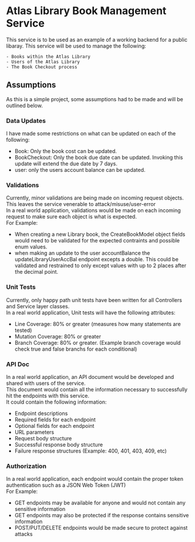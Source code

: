 # Atlas Library Book Management Service

This service is to be used as an example of a working backend for a public libaray.
This service will be used to manage the following: 

    - Books within the Atlas Library
    - Users of the Atlas Library
    - The Book Checkout process 

## Assumptions
As this is a simple project, some assumptions had to be made and will be outlined below.

### Data Updates
I have made some restrictions on what can be updated on each of the following:
- Book: Only the book cost can be updated.
- BookCheckout: Only the book due date can be updated. Invoking this update will extend the due date by 7 days.
- user: only the users account balance can be updated.

### Validations
Currently, minor validations are being made on incoming request objects. This leaves the service venerable to attack/misuse/user-error
<br /> In a real world application, validations would be made on each incoming request to make sure each object is what is expected.
<br /> For Example:
- When creating a new Library book, the CreateBookModel object fields would need to be validated for the expected contraints and possible enum values.
- when making an update to the user accountBalance the updateLibraryUserAccBal endpoint excepts a double. This could be validated and restrained to only except values with up to 2 places after the decimal point.

### Unit Tests
Currently, only happy path unit tests have been written for all Controllers and Service layer classes.
<br /> In a real world application, Unit tests will have the following attributes:
- Line Coverage: 80% or greater (measures how many statements are tested)
- Mutation Coverage: 80% or greater 
- Branch Coverage: 80% or greater. (Example branch coverage would check true and false branchs for each conditional)

### API Doc
In a real world application, an API document would be developed and shared with users of the service.
<br /> This document would contain all the information necessary to successfully hit the endpoints with this service.
<br /> It could contain the following information:
- Endpoint descriptions
- Required fields for each endpoint
- Optional fields for each endpoint
- URL parameters
- Request body structure
- Successful response body structure
- Failure response structures (Example: 400, 401, 403, 409, etc)

### Authorization
In a real world application, each endpoint would contain the proper token authentication such as a JSON Web Token (JWT)
<br /> For Example:
- GET endpoints may be available for anyone and would not contain any sensitive information
- GET endpoints may also be protected if the response contains sensitive information
- POST/PUT/DELETE endpoints would be made secure to protect against attacks
